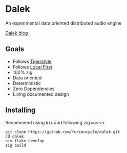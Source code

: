 # Dalek

An experimental data oriented distributed audio engine

[Dalek blog](https://furioncycle.github.io/dalek/)

## Goals

- Follows [Tigerstyle](https://github.com/tigerbeetle/tigerbeetle/blob/main/docs/TIGER_STYLE.md)
- Follows [Local First](https://www.inkandswitch.com/local-first/)
- 100% zig
- Data oriented
- Deterministic
- Zero Dependencies
- Living documented design

## Installing

Recommend using `Nix` and following zig `master`

```zig
git clone https://github.com/furioncycle/dalek.git
cd dalek
nix flake develop
zig build
```
